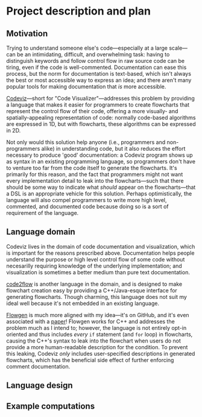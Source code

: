 # Project description and plan

## Motivation

Trying to understand someone else's code&mdash;especially
at a large scale&mdash;can be an intimidating, difficult, and overwhelming task:
having to distinguish keywords and follow control flow in raw source code can be tiring,
even if the code is well-commented. Documentation can ease this process,
but the norm for documentation is text-based, which isn't always
the best or most accessible way to express an idea;
and there aren't many popular tools for making documentation that _is_ more accessible.

[Codeviz]&mdash;short for "Code Visualizer"&mdash;addresses this problem
by providing a language that makes it easier for programmers to create flowcharts
that represent the control flow of their code,
offering a more visually- and spatially-appealing representation of code:
normally code-based algorithms are expressed in 1D,
but with flowcharts, these algorithms can be expressed in 2D.

Not only would this solution help anyone (i.e., programmers and non-programmers alike)
in understanding code, but it also reduces the effort necessary to produce 'good' documentation:
a Codeviz program shows up as syntax in an existing programming language,
so programmers don't have to venture too far from the code itself to generate the flowcharts.
It's primarily for this reason, and the fact that programmers might not want
every implementation detail to leak into the flowcharts&mdash;such that
there should be some way to indicate what _should_ appear on the flowcharts&mdash;that
a DSL is an appropriate vehicle for this solution.
Perhaps optimistically, the language will also compel programmers
to write more high level, commented, and documented code
because doing so is a sort of requirement of the language.

## Language domain

Codeviz lives in the domain of code documentation and visualization,
which is important for the reasons prescribed above.
Documentation helps people understand the purpose or high level control flow of some code
without necesarilly requiring knowledge of the underlying implementation;
and visualization is sometimes a better medium than pure text documentation.

[code2flow] is another language in the domain, and is designed to make flowchart creation easy
by providing a C++/Java-esque interface for generating flowcharts.
Though charming, this language does not suit my ideal well
because it's not embedded in an existing language.

[Flowgen] is much more aligned with my idea&mdash;it's on GitHub,
and it's even associated with a [paper][Flowgen Paper]!
Flowgen works for C++ and addresses the problem much as I intend to;
however, the language is not entirely opt-in oriented
and thus includes _every_ `if` statement (and `for` loop) in flowcharts,
causing the C++'s syntax to leak into the flowchart
when users do not provide a more human-readable description for the condition.
To prevent this leaking, Codeviz _only_ includes user-specified descriptions
in generated flowcharts, which has the beneficial side effect
of further enforcing comment documentation.

## Language design

## Example computations

[code2flow]: http://code2flow.com/
[Codeviz]: https://github.com/JustisAllen/Codeviz
[Flowgen]: http://jlopezvi.github.io/Flowgen/index.html
[Flowgen Paper]: http://arxiv.org/pdf/1405.3240.pdf
